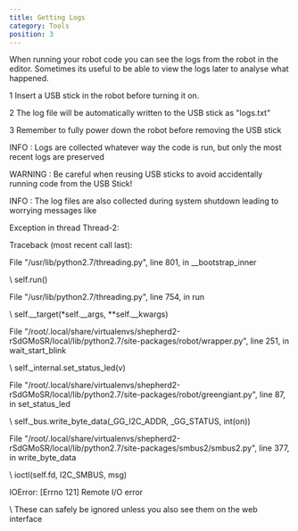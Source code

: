 ```yaml
---
title: Getting Logs
category: Tools
position: 3
---
```

When running your robot code you can see the logs from the robot in the editor. Sometimes its useful to be able to view the logs later to analyse what happened.



1   Insert a USB stick in the robot before turning it on.

2   The log file will be automatically written to the USB stick as "logs.txt"

3   Remember to fully power down the robot before removing the USB stick



INFO : Logs are collected whatever way the code is run, but only the most recent logs are preserved

WARNING : Be careful when reusing USB sticks to avoid accidentally running code from the USB Stick!

INFO : The log files are also collected during system shutdown leading to worrying messages like

Exception in thread Thread-2:

Traceback (most recent call last):

  File "/usr/lib/python2.7/threading.py", line 801, in __bootstrap_inner

\    self.run()

  File "/usr/lib/python2.7/threading.py", line 754, in run

\    self.\_\_target(\*self.\_\_args, \**self.__kwargs)

  File "/root/.local/share/virtualenvs/shepherd2-rSdGMoSR/local/lib/python2.7/site-packages/robot/wrapper.py", line 251, in wait_start_blink

\    self._internal.set_status_led(v)

  File "/root/.local/share/virtualenvs/shepherd2-rSdGMoSR/local/lib/python2.7/site-packages/robot/greengiant.py", line 87, in set_status_led

\    self._bus.write_byte_data(_GG_I2C_ADDR, _GG_STATUS, int(on))

  File "/root/.local/share/virtualenvs/shepherd2-rSdGMoSR/local/lib/python2.7/site-packages/smbus2/smbus2.py", line 377, in write_byte_data

\    ioctl(self.fd, I2C_SMBUS, msg)

IOError: \[Errno 121] Remote I/O error



\    These can safely be ignored unless you also see them on the web interface
